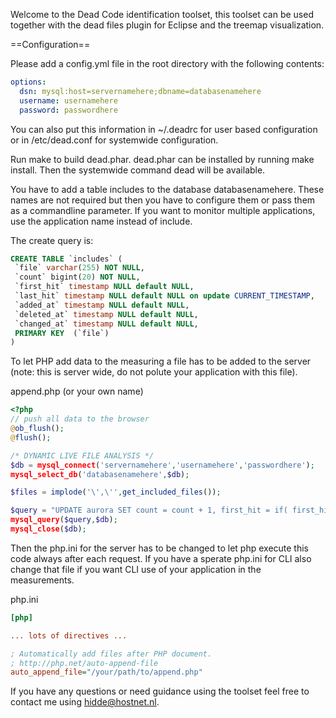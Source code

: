 Welcome to the Dead Code identification toolset, this toolset can be used together
with the dead files plugin for Eclipse and the treemap visualization.

==Configuration==

Please add a config.yml file in the root directory with
the following contents:
```yaml
options:
  dsn: mysql:host=servernamehere;dbname=databasenamehere
  username: usernamehere
  password: passwordhere
```
You can also put this information in ~/.deadrc for user based configuration
or in /etc/dead.conf for systemwide configuration.

Run make to build dead.phar. dead.phar can be installed by running
make install. Then the systemwide command dead will be available.

You have to add a table includes to the database databasenamehere. These
names are not required but then you have to configure them or pass them as
a commandline parameter. If you want to monitor multiple applications, use
the application name instead of include.

The create query is:
```sql
CREATE TABLE `includes` (
 `file` varchar(255) NOT NULL,
 `count` bigint(20) NOT NULL,
 `first_hit` timestamp NULL default NULL,
 `last_hit` timestamp NULL default NULL on update CURRENT_TIMESTAMP,
 `added_at` timestamp NULL default NULL,
 `deleted_at` timestamp NULL default NULL,
 `changed_at` timestamp NULL default NULL,
 PRIMARY KEY  (`file`)
)
```
To let PHP add data to the measuring a file has to be added to the server
(note: this is server wide, do not polute your application with this file).

append.php (or your own name)
```php
<?php 
// push all data to the browser
@ob_flush(); 
@flush(); 

/* DYNAMIC LIVE FILE ANALYSIS */ 
$db = mysql_connect('servernamehere','usernamehere','passwordhere'); 
mysql_select_db('databasenamehere',$db); 

$files = implode('\',\'',get_included_files()); 

$query = "UPDATE aurora SET count = count + 1, first_hit = if( first_hit IS NULL, NOW(), first_hit)  WHERE file IN ('$files')"; 
mysql_query($query,$db); 
mysql_close($db);
```

Then the php.ini for the server has to be changed to let php execute this code always after each request.
If you have a sperate php.ini for CLI also change that file if you want CLI use of your application in the
measurements.

php.ini
```ini
[php]

... lots of directives ...

; Automatically add files after PHP document.
; http://php.net/auto-append-file
auto_append_file="/your/path/to/append.php"
```

If you have any questions or need guidance using the toolset feel free to contact me using 
hidde@hostnet.nl.
